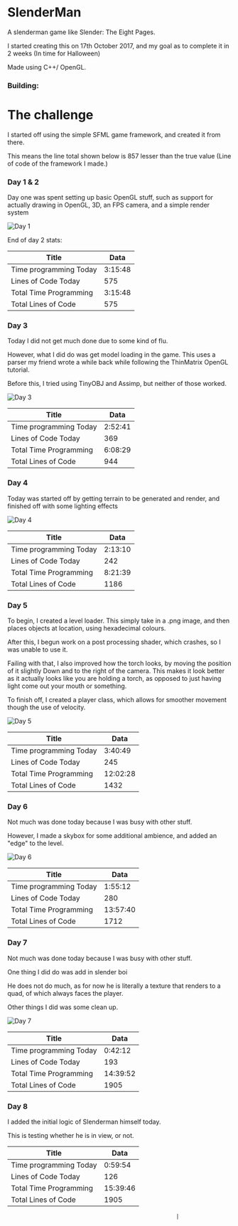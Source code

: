 # SlenderMan

A slenderman game like Slender: The Eight Pages.

I started creating this on 17th October 2017, and my goal as to complete it in 2 weeks (In time for Halloween)

Made using C++/ OpenGL.

### Building:
<coming soon>

# The challenge

I started off using the simple SFML game framework, and created it from there.

This means the line total shown below is 857 lesser than the true value (Line of code of the framework I made.)

### Day 1 & 2

Day one was spent setting up basic OpenGL stuff, such as support for actually drawing in OpenGL, 3D, an FPS camera, and a simple render system

![Day 1](https://i.imgur.com/KsXOV40.png)

End of day 2 stats:

| Title                  	| Data                                                       	|
|------------------------	|------------------------------------------------------------	|
| Time programming Today 	| 3:15:48                                                    	|
| Lines of Code Today    	| 575                                                           |
| Total Time Programming 	| 3:15:48                                                    	|
| Total Lines of Code    	| 575                                                           |

### Day 3

Today I did not get much done due to some kind of flu.

However, what I did do was get model loading in the game. This uses a parser my friend wrote a while back while following the ThinMatrix OpenGL tutorial.

Before this, I tried using TinyOBJ and Assimp, but neither of those worked.

![Day 3](https://i.imgur.com/vOuaSIT.png)

| Title                  	| Data                                                       	|
|------------------------	|------------------------------------------------------------	|
| Time programming Today 	| 2:52:41                                            	|
| Lines of Code Today    	| 369                                                           |
| Total Time Programming 	| 6:08:29                                                    	|
| Total Lines of Code    	| 944                                                           |

### Day 4

Today was started off by getting terrain to be generated and render, and finished off with some
lighting effects

![Day 4](https://i.imgur.com/fORH4A9.png)

| Title                  	| Data                                                       	|
|------------------------	|------------------------------------------------------------	|
| Time programming Today 	| 2:13:10                                                       |
| Lines of Code Today    	| 242                                                           |
| Total Time Programming 	| 8:21:39                                                    	|
| Total Lines of Code    	| 1186                                                           |


### Day 5

To begin, I created a level loader. This simply take in a .png image, and then places objects at
location, using hexadecimal colours.

After this, I begun work on a post processing shader, which crashes, so I was unable to use it.

Failing with that, I also improved how the torch looks, by moving the position of it slightly Down
and to the right of the camera. This makes it look better as it actually looks like you are
holding a torch, as opposed to just having light come out your mouth or something.

To finish off, I created a player class, which allows for smoother movement though the use of velocity.

![Day 5](https://i.imgur.com/FjCcsEQ.jpg)

| Title                  	| Data                                                       	|
|------------------------	|------------------------------------------------------------	|
| Time programming Today 	| 3:40:49                                                      |
| Lines of Code Today    	| 245                                                           |
| Total Time Programming 	| 12:02:28                                                    	|
| Total Lines of Code    	| 1432                                                           |


### Day 6

Not much was done today because I was busy with other stuff.

However, I made a skybox for some additional ambience, and added an "edge" to the level.

![Day 6](https://i.imgur.com/d4YW8cW.png)

| Title                  	| Data                                                       	|
|------------------------	|------------------------------------------------------------	|
| Time programming Today 	| 1:55:12                                                      |
| Lines of Code Today    	| 280                                                           |
| Total Time Programming 	| 13:57:40                                                    	|
| Total Lines of Code    	| 1712                                                           |


### Day 7

Not much was done today because I was busy with other stuff.

One thing I did do was add in slender boi

He does not do much, as for now he is literally a texture that renders to a quad, of which always
faces the player.

Other things I did was some clean up.

![Day 7](https://i.imgur.com/w6Uq1rD.jpg)

| Title                  	| Data                                                       	|
|------------------------	|------------------------------------------------------------	|
| Time programming Today 	| 0:42:12                                                      |
| Lines of Code Today    	| 193                                                   |
| Total Time Programming 	| 14:39:52                                                    	|
| Total Lines of Code    	| 1905                                                           |


### Day 8

I added the initial logic of Slenderman himself today.

This is testing whether he is in view, or not.

| Title                  	| Data                                                       	|
|------------------------	|------------------------------------------------------------	|
| Time programming Today 	| 0:59:54                                                      |
| Lines of Code Today    	| 126                                                   |
| Total Time Programming 	| 15:39:46                                                    	|
| Total Lines of Code    	| 1905                                                           |









                                                         |

